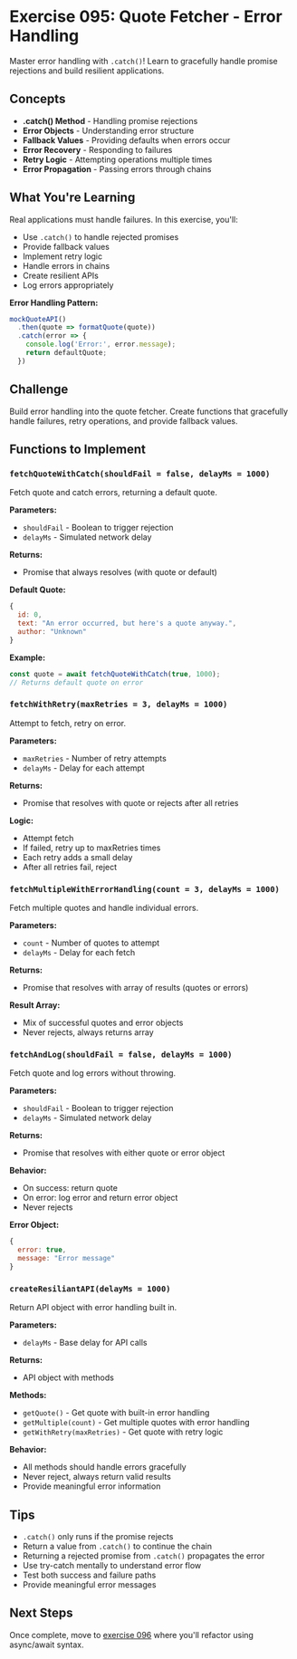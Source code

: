 # Exercise 095: Quote Fetcher - Error Handling

Master error handling with `.catch()`! Learn to gracefully handle promise rejections and build resilient applications.

## Concepts

- **.catch() Method** - Handling promise rejections
- **Error Objects** - Understanding error structure
- **Fallback Values** - Providing defaults when errors occur
- **Error Recovery** - Responding to failures
- **Retry Logic** - Attempting operations multiple times
- **Error Propagation** - Passing errors through chains

## What You're Learning

Real applications must handle failures. In this exercise, you'll:
- Use `.catch()` to handle rejected promises
- Provide fallback values
- Implement retry logic
- Handle errors in chains
- Create resilient APIs
- Log errors appropriately

**Error Handling Pattern:**
```javascript
mockQuoteAPI()
  .then(quote => formatQuote(quote))
  .catch(error => {
    console.log('Error:', error.message);
    return defaultQuote;
  })
```

## Challenge

Build error handling into the quote fetcher. Create functions that gracefully handle failures, retry operations, and provide fallback values.

## Functions to Implement

### `fetchQuoteWithCatch(shouldFail = false, delayMs = 1000)`
Fetch quote and catch errors, returning a default quote.

**Parameters:**
- `shouldFail` - Boolean to trigger rejection
- `delayMs` - Simulated network delay

**Returns:**
- Promise that always resolves (with quote or default)

**Default Quote:**
```javascript
{
  id: 0,
  text: "An error occurred, but here's a quote anyway.",
  author: "Unknown"
}
```

**Example:**
```javascript
const quote = await fetchQuoteWithCatch(true, 1000);
// Returns default quote on error
```

### `fetchWithRetry(maxRetries = 3, delayMs = 1000)`
Attempt to fetch, retry on error.

**Parameters:**
- `maxRetries` - Number of retry attempts
- `delayMs` - Delay for each attempt

**Returns:**
- Promise that resolves with quote or rejects after all retries

**Logic:**
- Attempt fetch
- If failed, retry up to maxRetries times
- Each retry adds a small delay
- After all retries fail, reject

### `fetchMultipleWithErrorHandling(count = 3, delayMs = 1000)`
Fetch multiple quotes and handle individual errors.

**Parameters:**
- `count` - Number of quotes to attempt
- `delayMs` - Delay for each fetch

**Returns:**
- Promise that resolves with array of results (quotes or errors)

**Result Array:**
- Mix of successful quotes and error objects
- Never rejects, always returns array

### `fetchAndLog(shouldFail = false, delayMs = 1000)`
Fetch quote and log errors without throwing.

**Parameters:**
- `shouldFail` - Boolean to trigger rejection
- `delayMs` - Simulated network delay

**Returns:**
- Promise that resolves with either quote or error object

**Behavior:**
- On success: return quote
- On error: log error and return error object
- Never rejects

**Error Object:**
```javascript
{
  error: true,
  message: "Error message"
}
```

### `createResiliantAPI(delayMs = 1000)`
Return API object with error handling built in.

**Parameters:**
- `delayMs` - Base delay for API calls

**Returns:**
- API object with methods

**Methods:**
- `getQuote()` - Get quote with built-in error handling
- `getMultiple(count)` - Get multiple quotes with error handling
- `getWithRetry(maxRetries)` - Get quote with retry logic

**Behavior:**
- All methods should handle errors gracefully
- Never reject, always return valid results
- Provide meaningful error information

## Tips

- `.catch()` only runs if the promise rejects
- Return a value from `.catch()` to continue the chain
- Returning a rejected promise from `.catch()` propagates the error
- Use try-catch mentally to understand error flow
- Test both success and failure paths
- Provide meaningful error messages

## Next Steps

Once complete, move to [exercise 096](../096-quote-async) where you'll refactor using async/await syntax.
